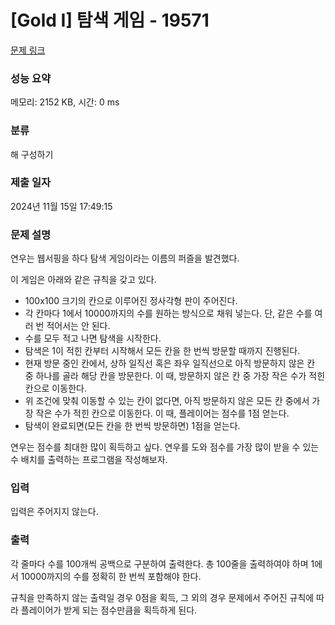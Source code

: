 # [Gold I] 탐색 게임 - 19571 

[문제 링크](https://www.acmicpc.net/problem/19571) 

### 성능 요약

메모리: 2152 KB, 시간: 0 ms

### 분류

해 구성하기

### 제출 일자

2024년 11월 15일 17:49:15

### 문제 설명

<p>연우는 웹서핑을 하다 탐색 게임이라는 이름의 퍼즐을 발견했다.</p>

<p>이 게임은 아래와 같은 규칙을 갖고 있다.</p>

<ul>
	<li>100x100 크기의 칸으로 이루어진 정사각형 판이 주어진다.</li>
	<li>각 칸마다 1에서 10000까지의 수를 원하는 방식으로 채워 넣는다. 단, 같은 수를 여러 번 적어서는 안 된다.</li>
	<li>수를 모두 적고 나면 탐색을 시작한다.</li>
	<li>탐색은 1이 적힌 칸부터 시작해서 모든 칸을 한 번씩 방문할 때까지 진행된다.</li>
	<li>현재 방문 중인 칸에서, 상하 일직선 혹은 좌우 일직선으로 아직 방문하지 않은 칸 중 하나를 골라 해당 칸을 방문한다. 이 때, 방문하지 않은 칸 중 가장 작은 수가 적힌 칸으로 이동한다.</li>
	<li>위 조건에 맞춰 이동할 수 있는 칸이 없다면, 아직 방문하지 않은 모든 칸 중에서 가장 작은 수가 적힌 칸으로 이동한다. 이 때, 플레이어는 점수를 1점 얻는다.</li>
	<li>탐색이 완료되면(모든 칸을 한 번씩 방문하면) 1점을 얻는다.</li>
</ul>

<p>연우는 점수를 최대한 많이 획득하고 싶다. 연우를 도와 점수를 가장 많이 받을 수 있는 수 배치를 출력하는 프로그램을 작성해보자.</p>

### 입력 

 <p>입력은 주어지지 않는다.</p>

### 출력 

 <p>각 줄마다 수를 100개씩 공백으로 구분하여 출력한다. 총 100줄을 출력하여야 하며 1에서 10000까지의 수를 정확히 한 번씩 포함해야 한다.</p>

<p>규칙을 만족하지 않는 출력일 경우 0점을 획득, 그 외의 경우 문제에서 주어진 규칙에 따라 플레이어가 받게 되는 점수만큼을 획득하게 된다.</p>

